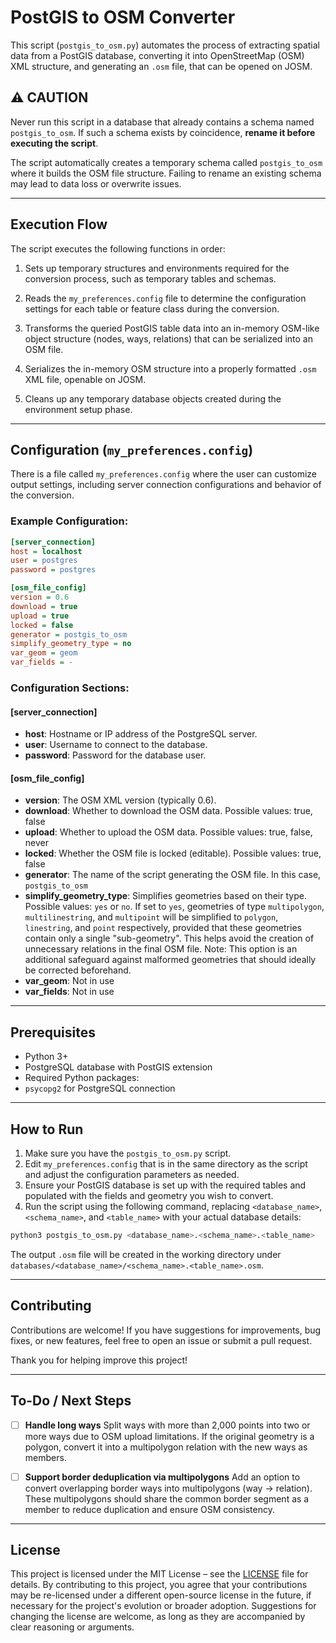 
# PostGIS to OSM Converter

This script (`postgis_to_osm.py`) automates the process of extracting spatial data from a PostGIS database, converting it into OpenStreetMap (OSM) XML structure, and generating an `.osm` file, that can be opened on JOSM.

## ⚠️ CAUTION

Never run this script in a database that already contains a schema named `postgis_to_osm`.
If such a schema exists by coincidence, **rename it before executing the script**.

The script automatically creates a temporary schema called `postgis_to_osm` where it builds the OSM file structure.
Failing to rename an existing schema may lead to data loss or overwrite issues.

---

## Execution Flow

The script executes the following functions in order:

1. Sets up temporary structures and environments required for the conversion process, such as temporary tables and schemas.

2. Reads the `my_preferences.config` file to determine the configuration settings for each table or feature class during the conversion.

3. Transforms the queried PostGIS table data into an in-memory OSM-like object structure (nodes, ways, relations) that can be serialized into an OSM file.

4. Serializes the in-memory OSM structure into a properly formatted `.osm` XML file, openable on JOSM.

5. Cleans up any temporary database objects created during the environment setup phase.

---

## Configuration (`my_preferences.config`)

There is a file called `my_preferences.config` where the user can customize output settings, including server connection configurations and behavior of the conversion.

### Example Configuration:

```ini
[server_connection]
host = localhost
user = postgres
password = postgres

[osm_file_config]
version = 0.6
download = true
upload = true
locked = false
generator = postgis_to_osm
simplify_geometry_type = no
var_geom = geom
var_fields = -
```

### Configuration Sections:

#### [server_connection]
- **host**: Hostname or IP address of the PostgreSQL server.
- **user**: Username to connect to the database.
- **password**: Password for the database user.

#### [osm_file_config]
- **version**: The OSM XML version (typically 0.6).
- **download**: Whether to download the OSM data. Possible values: true, false
- **upload**: Whether to upload the OSM data. Possible values: true, false, never
- **locked**: Whether the OSM file is locked (editable). Possible values: true, false
- **generator**: The name of the script generating the OSM file. In this case, `postgis_to_osm`
- **simplify_geometry_type**: Simplifies geometries based on their type. Possible values: `yes` or `no`. If set to `yes`, geometries of type `multipolygon`, `multilinestring`, and `multipoint` will be simplified to `polygon`, `linestring`, and `point` respectively, provided that these geometries contain only a single "sub-geometry". This helps avoid the creation of unnecessary relations in the final OSM file. Note: This option is an additional safeguard against malformed geometries that should ideally be corrected beforehand.
- **var_geom**: Not in use
- **var_fields**: Not in use

---

## Prerequisites

- Python 3+
- PostgreSQL database with PostGIS extension
- Required Python packages:
- `psycopg2` for PostgreSQL connection


---

## How to Run

1. Make sure you have the `postgis_to_osm.py` script.
2. Edit `my_preferences.config` that is in the same directory as the script and adjust the configuration parameters as needed.
3. Ensure your PostGIS database is set up with the required tables and populated with the fields and geometry you wish to convert.
4. Run the script using the following command, replacing `<database_name>`, `<schema_name>`, and `<table_name>` with your actual database details:

```bash
python3 postgis_to_osm.py <database_name>.<schema_name>.<table_name>
```

The output `.osm` file will be created in the working directory under `databases/<database_name>/<schema_name>.<table_name>.osm`.

---

## Contributing

Contributions are welcome!
If you have suggestions for improvements, bug fixes, or new features, feel free to open an issue or submit a pull request.

Thank you for helping improve this project!

---

## To-Do / Next Steps

- [ ] **Handle long ways**
Split ways with more than 2,000 points into two or more ways due to OSM upload limitations.
If the original geometry is a polygon, convert it into a multipolygon relation with the new ways as members.

- [ ] **Support border deduplication via multipolygons**
Add an option to convert overlapping border ways into multipolygons (way -> relation).
These multipolygons should share the common border segment as a member to reduce duplication and ensure OSM consistency.

---

## License

This project is licensed under the MIT License – see the [LICENSE](LICENSE) file for details.
By contributing to this project, you agree that your contributions may be re-licensed under a different open-source license in the future, if necessary for the project's evolution or broader adoption.
Suggestions for changing the license are welcome, as long as they are accompanied by clear reasoning or arguments.

